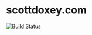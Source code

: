 # scottdoxey.com

[![Build Status](https://travis-ci.org/neogeek/scottdoxey.com.svg?branch=master)](https://travis-ci.org/neogeek/scottdoxey.com)
